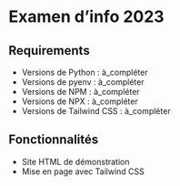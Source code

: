 # Examen d’info 2023
## Requirements
* Versions de Python : à_compléter
* Versions de pyenv : à_compléter
* Versions de NPM : à_compléter
* Versions de NPX : à_compléter
* Versions de Tailwind CSS : à_compléter
## Fonctionnalités
* Site HTML de démonstration
* Mise en page avec Tailwind CSS 
